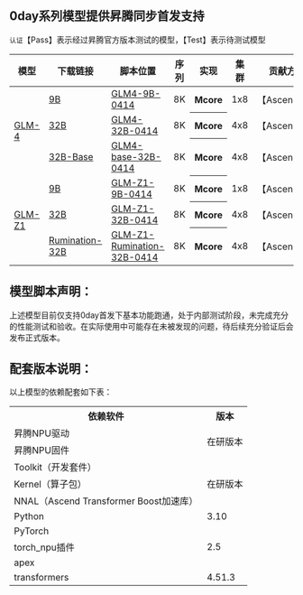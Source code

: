 ## 0day系列模型提供昇腾同步首发支持

`认证`【Pass】表示经过昇腾官方版本测试的模型，【Test】表示待测试模型

<table>
  <thead>
    <tr>
      <th>模型</th>
      <th>下载链接</th>
      <th>脚本位置</th>
      <th>序列</th>
      <th>实现</th>
      <th>集群</th>
      <th>贡献方</th>
      <th>认证</th>
    </tr>
  </thead>
  <tbody>
    <tr>
      <td rowspan="3"> <a href="https://modelscope.cn/collections/GLM-4-0414-e4ecc89c179d4c">GLM-4</a> </td>
      <td><a href="https://modelscope.cn/models/ZhipuAI/GLM-4-9B-0414">9B</a></td>
      <td><a href="glm4-9b-0414/">GLM4-9B-0414</a></td>
      <td> 8K </td>
      <th> Mcore </th>
      <td> 1x8 </td>
      <td>【Ascend】</td>
      <td>【Test】</td>
    </tr>
    <tr>
      <td><a href="https://modelscope.cn/models/ZhipuAI/GLM-4-32B-0414">32B</a></td>
      <td><a href="glm4-32b-0414/">GLM4-32B-0414</a></td>
      <td> 8K </td>
      <th> Mcore </th>
      <td> 4x8 </td>
      <td>【Ascend】</td>
      <td>【Test】</td>
    </tr>
    <tr>
      <td><a href="https://modelscope.cn/models/ZhipuAI/GLM-4-32B-Base-0414">32B-Base</a></td>
      <td><a href="glm4-base-32b-0414/">GLM4-base-32B-0414</a></td>
      <td> 8K </td>
      <th> Mcore </th>
      <td> 4x8 </td>
      <td>【Ascend】</td>
      <td>【Test】</td>
    </tr>
    <tr>
      <td rowspan="3"> <a href="https://modelscope.cn/collections/GLM-4-0414-e4ecc89c179d4c">GLM-Z1</a> </td>
      <td><a href="https://modelscope.cn/models/ZhipuAI/GLM-Z1-9B-0414">9B</a></td>
      <td><a href="glm-z1-9b-0414/">GLM-Z1-9B-0414</a></td>
      <td> 8K </td>
      <th> Mcore </th>
      <td> 1x8 </td>
      <td>【Ascend】</td>
      <td>【Test】</td>
    </tr>
    <tr>
      <td><a href="https://modelscope.cn/models/ZhipuAI/GLM-Z1-32B-0414">32B</a></td>
      <td><a href="glm-z1-32b-0414/">GLM-Z1-32B-0414</a></td>
      <td> 8K </td>
      <th> Mcore </th>
      <td> 4x8 </td>
      <td>【Ascend】</td>
      <td>【Test】</td>
    </tr>
    <tr>
      <td><a href="https://modelscope.cn/models/ZhipuAI/GLM-Z1-Rumination-32B-0414">Rumination-32B</a></td>
      <td><a href="glm-z1-rumination-32b-0414/">GLM-Z1-Rumination-32B-0414</a></td>
      <td> 8K </td>
      <th> Mcore </th>
      <td> 4x8 </td>
      <td>【Ascend】</td>
      <td>【Test】</td>
    </tr>
  </tbody>
</table>


## 模型脚本声明：

上述模型目前仅支持0day首发下基本功能跑通，处于内部测试阶段，未完成充分的性能测试和验收。在实际使用中可能存在未被发现的问题，待后续充分验证后会发布正式版本。


## 配套版本说明：

以上模型的依赖配套如下表：

<table>
  <tr>
    <th>依赖软件</th>
    <th>版本</th>
  </tr>
  <tr>
    <td>昇腾NPU驱动</td>
    <td rowspan="2">在研版本</td>
  <tr>
    <td>昇腾NPU固件</td>
  </tr>
  <tr>
    <td>Toolkit（开发套件）</td>
      <td rowspan="3">在研版本</td>
  </tr>
  <tr>
    <td>Kernel（算子包）</td>
  </tr>
  <tr>
    <td>NNAL（Ascend Transformer Boost加速库）</td>
  </tr>
  <tr>
  </tr>
  <tr>
    <td>Python</td>
    <td>3.10</td>
  </tr>
  <tr>
    <td>PyTorch</td>
    <td rowspan="3">2.5</td>
  </tr>
  <tr>
    <td>torch_npu插件</td>
  </tr>
  <tr>
    <td>apex</td>
  </tr>
  <tr>
    <td>transformers</td>
    <td>4.51.3</td>
  </tr>
</table>